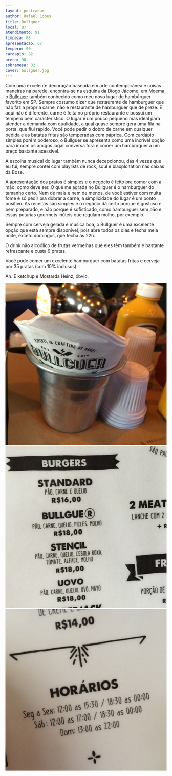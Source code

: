 ```yaml
---
layout: postradar
author: Rafael Lopes
title: Bullguer
local: 87
atendimento: 91
limpeza: 88
apresentacao: 67
tempero: 90
cardapio: 82
preco: 90
sobremesa: 82
cover: bullguer.jpg
---
```


Com uma excelente decoração baseada em arte contemporânea e coisas maneiras na parede, encontra-se na esquina da Diogo Jácome, em Moema, o [Bullguer]: também conhecido como meu novo lugar de hambúrguer favorito em SP. Sempre costumo dizer que restaurante de hamburguer que não faz a própria carne, não é restaurante de hamburguer que de preze. E aqui não é diferente, carne é feita no próprio restaurante e possui um tempero bem característico. O lugar é um pouco pequeno mas ideal para atender a demanda com qualidade,  a qual quase sempre gera uma fila na porta, que flui rápido. Você pode pedir o dobro de carne em qualquer pedida e as batatas fritas são temperadas com páprica. Com cardápio simples porém poderoso, o Bullguer se apresenta como uma incrível opção para ir com os amigos jogar conversa fora e comer um hambúrguer a um preço bastante acessível.

A escolha musical do lugar também nunca decepcionou, das 4 vezes que eu fui, sempre contei com playlists de rock, soul e blaxploitation nas caixas da Bose.

A apresentação dos pratos é simples e o negócio é feito pra comer com a mão, como deve ser. O que me agrada no Bullguer é o hamburguer do tamanho certo. Nem de mais e nem de menos, de você estiver com muita fome é só pedir pra dobrar a carne, a simplicidade do lugar é um ponto positivo. As receitas são simples e o negócio dá certo porque é gostoso e bem preparado, e não porque é sofisticado, como hamburguer sem pão e essas putarias gourmets inúteis que regulam molho, por exemplo.

Sempre com cerveja gelada e música boa, o Bullguer é uma excelente opção que está sempre disponível, pois abre todos os dias e fecha meia noite, exceto domingos, que fecha às 22h.

O drink não alcoólico de frutas vermelhas que eles têm também é bastante refrescante e custa 9 pratas.

Você pode comer um excelente hamburguer com batatas fritas e cerveja por 35 pratas (com 10% inclusos).

Ah. E ketchup e Mostarda Heinz, óbvio.

![Image](/media/bullguer-1.jpg)
![Image](/media/bullguer-2.jpg)
![Image](/media/bullguer-3.jpg)


[Bullguer]: http://bullguer.com/
